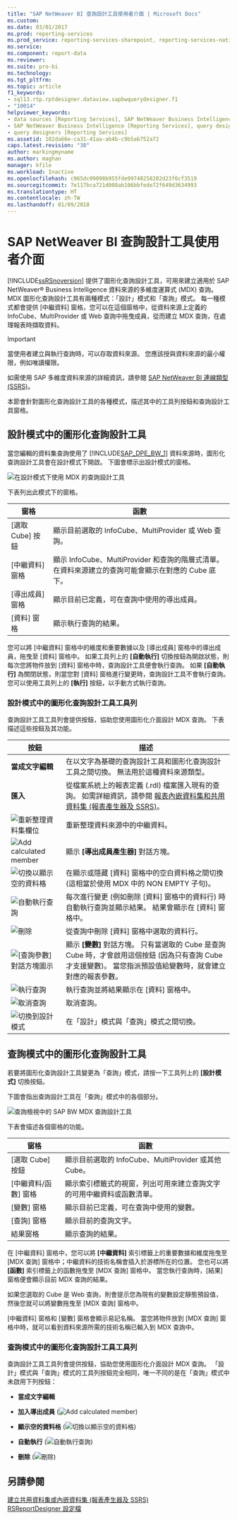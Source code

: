 ```yaml
---
title: "SAP NetWeaver BI 查詢設計工具使用者介面 | Microsoft Docs"
ms.custom: 
ms.date: 03/01/2017
ms.prod: reporting-services
ms.prod_service: reporting-services-sharepoint, reporting-services-native
ms.service: 
ms.component: report-data
ms.reviewer: 
ms.suite: pro-bi
ms.technology: 
ms.tgt_pltfrm: 
ms.topic: article
f1_keywords:
- sql13.rtp.rptdesigner.dataview.sapbwquerydesigner.f1
- "10014"
helpviewer_keywords:
- data sources [Reporting Services], SAP NetWeaver Business Intelligence
- SAP NetWeaver Business Intelligence [Reporting Services], query designer
- query designers [Reporting Services]
ms.assetid: 102da66e-ca31-41aa-ab4b-c9b5ab752a72
caps.latest.revision: "38"
author: markingmyname
ms.author: maghan
manager: kfile
ms.workload: Inactive
ms.openlocfilehash: c965dc09098b955fde99748258202d23f6cf3519
ms.sourcegitcommit: 7e117bca721d008ab106bbfede72f649d3634993
ms.translationtype: HT
ms.contentlocale: zh-TW
ms.lasthandoff: 01/09/2018
---
```

# <a name="sap-netweaver-bi-query-designer-user-interface"></a>SAP NetWeaver BI 查詢設計工具使用者介面
  [!INCLUDE[ssRSnoversion](../../includes/ssrsnoversion-md.md)] 提供了圖形化查詢設計工具，可用來建立適用於 SAP NetWeaver® Business Intelligence 資料來源的多維度運算式 (MDX) 查詢。 MDX 圖形化查詢設計工具有兩種模式：「設計」模式和「查詢」模式。 每一種模式都會提供 [中繼資料] 窗格，您可以在這個窗格中，從資料來源上定義的 InfoCube、MultiProvider 或 Web 查詢中拖曳成員，從而建立 MDX 查詢，在處理報表時擷取資料。  
  
> [!IMPORTANT]  
>  當使用者建立與執行查詢時，可以存取資料來源。 您應該授與資料來源的最小權限，例如唯讀權限。  
  
 如需使用 SAP 多維度資料來源的詳細資訊，請參閱 [SAP NetWeaver BI 連線類型 &#40;SSRS&#41;](../../reporting-services/report-data/sap-netweaver-bi-connection-type-ssrs.md)。  
  
 本節會針對圖形化查詢設計工具的各種模式，描述其中的工具列按鈕和查詢設計工具窗格。  
  
## <a name="graphical-query-designer-in-design-mode"></a>設計模式中的圖形化查詢設計工具  
 當您編輯的資料集查詢使用了 [!INCLUDE[SAP_DPE_BW_1](../../includes/sap-dpe-bw-1-md.md)] 資料來源時，圖形化查詢設計工具會在設計模式下開啟。 下圖會標示出設計模式的窗格。  
  
 ![在設計模式下使用 MDX 的查詢設計工具](../../reporting-services/report-data/media/rsqd-dssapbw-mdx-designmode.gif "在設計模式下使用 MDX 的查詢設計工具")  
  
 下表列出此模式下的窗格。  
  
|窗格|函數|  
|----------|--------------|  
|[選取 Cube] 按鈕|顯示目前選取的 InfoCube、MultiProvider 或 Web 查詢。|  
|[中繼資料] 窗格|顯示 InfoCube、MultiProvider 和查詢的階層式清單。 在資料來源建立的查詢可能會顯示在對應的 Cube 底下。|  
|[導出成員] 窗格|顯示目前已定義，可在查詢中使用的導出成員。|  
|[資料] 窗格|顯示執行查詢的結果。|  
  
 您可以將 [中繼資料] 窗格中的維度和重要數據以及 [導出成員] 窗格中的導出成員，拖曳至 [資料] 窗格中。 如果工具列上的 **[自動執行]** 切換按鈕為開啟狀態，則每次您將物件放到 [資料] 窗格中時，查詢設計工具便會執行查詢。 如果 **[自動執行]** 為關閉狀態，則當您對 [資料] 窗格進行變更時，查詢設計工具不會執行查詢。 您可以使用工具列上的 **[執行]** 按鈕，以手動方式執行查詢。  
  
### <a name="toolbar-for-the-graphical-query-designer-in-design-mode-toolbar"></a>設計模式中的圖形化查詢設計工具工具列  
 查詢設計工具工具列會提供按鈕，協助您使用圖形化介面設計 MDX 查詢。 下表描述這些按鈕及其功能。  
  
|按鈕|描述|  
|------------|-----------------|  
|**當成文字編輯**|在以文字為基礎的查詢設計工具和圖形化查詢設計工具之間切換。 無法用於這種資料來源類型。|  
|**匯入**|從檔案系統上的報表定義 (.rdl) 檔案匯入現有的查詢。 如需詳細資訊，請參閱 [報表內嵌資料集和共用資料集 &#40;報表產生器及 SSRS&#41;](../../reporting-services/report-data/report-embedded-datasets-and-shared-datasets-report-builder-and-ssrs.md)。|  
|![重新整理資料集欄位](../../reporting-services/report-data/media/rsqdicon-refreshfields.gif "重新整理資料集欄位")|重新整理資料來源中的中繼資料。|  
|![Add calculated member](../../reporting-services/report-data/media/rsqdicon-addcalculatedmember.gif "Add calculated member")|顯示 **[導出成員產生器]** 對話方塊。|  
|![切換以顯示空的資料格](../../reporting-services/report-data/media/rsqdicon-showemptycells.gif "切換以顯示空的資料格")|在顯示或隱藏 [資料] 窗格中的空白資料格之間切換 (這相當於使用 MDX 中的 NON EMPTY 子句)。|  
|![自動執行查詢](../../reporting-services/report-data/media/rsqdicon-autoexecute.gif "自動執行查詢")|每次進行變更 (例如刪除 [資料] 窗格中的資料行) 時自動執行查詢並顯示結果。 結果會顯示在 [資料] 窗格中。|  
|![刪除](../../reporting-services/report-data/media/rsqdicon-delete.gif "刪除")|從查詢中刪除 [資料] 窗格中選取的資料行。|  
|![[查詢參數] 對話方塊圖示](../../reporting-services/report-data/media/iconqueryparameter.gif "[查詢參數] 對話方塊圖示")|顯示 **[變數]** 對話方塊。 只有當選取的 Cube 是查詢 Cube 時，才會啟用這個按鈕 (因為只有查詢 Cube 才支援變數)。 當您指派預設值給變數時，就會建立對應的報表參數。|  
|![執行查詢](../../reporting-services/report-data/media/rsqdicon-run.gif "執行查詢")|執行查詢並將結果顯示在 [資料] 窗格中。|  
|![取消查詢](../../reporting-services/report-data/media/rsqdicon-cancel.gif "取消查詢")|取消查詢。|  
|![切換到設計模式](../../reporting-services/media/rsqdicon-designmode.gif "切換到設計模式")|在「設計」模式與「查詢」模式之間切換。|  
  
## <a name="graphical-query-designer-in-query-mode"></a>查詢模式中的圖形化查詢設計工具  
 若要將圖形化查詢設計工具變更為「查詢」模式，請按一下工具列上的 **[設計模式]** 切換按鈕。  
  
 下圖會指出查詢設計工具在「查詢」模式中的各個部分。  
  
 ![查詢檢視中的 SAP BW MDX 查詢設計工具](../../reporting-services/report-data/media/rsqd-dssapbw-mdx-querymode.gif "查詢檢視中的 SAP BW MDX 查詢設計工具")  
  
 下表會描述各個窗格的功能。  
  
|窗格|函數|  
|----------|--------------|  
|[選取 Cube] 按鈕|顯示目前選取的 InfoCube、MultiProvider 或其他 Cube。|  
|[中繼資料/函數] 窗格|顯示索引標籤式的視窗，列出可用來建立查詢文字的可用中繼資料或函數清單。|  
|[變數] 窗格|顯示目前已定義，可在查詢中使用的變數。|  
|[查詢] 窗格|顯示目前的查詢文字。|  
|結果窗格|顯示查詢的結果。|  
  
 在 [中繼資料] 窗格中，您可以將 **[中繼資料]** 索引標籤上的重要數據和維度拖曳至 [MDX 查詢] 窗格中；中繼資料的技術名稱會插入於游標所在的位置。 您也可以將 **[函數]** 索引標籤上的函數拖曳至 [MDX 查詢] 窗格中。 當您執行查詢時，[結果] 窗格便會顯示目前 MDX 查詢的結果。  
  
 如果您選取的 Cube 是 Web 查詢，則會提示您為現有的變數設定靜態預設值， 然後您就可以將變數拖曳至 [MDX 查詢] 窗格中。  
  
 [中繼資料] 窗格和 [變數] 窗格會顯示易記名稱。 當您將物件放到 [MDX 查詢] 窗格中時，就可以看到資料來源所需的技術名稱已輸入到 MDX 查詢中。  
  
### <a name="toolbar-for-the-graphical-query-designer-in-query-mode"></a>查詢模式中的圖形化查詢設計工具工具列  
 查詢設計工具工具列會提供按鈕，協助您使用圖形化介面設計 MDX 查詢。 「設計」模式與「查詢」模式的工具列按鈕完全相同，唯一不同的是在「查詢」模式中未啟用下列按鈕：  
  
-   **當成文字編輯**  
  
-   **加入導出成員** (![Add calculated member](../../reporting-services/report-data/media/rsqdicon-addcalculatedmember.gif "Add calculated member"))  
  
-   **顯示空的資料格** (![切換以顯示空的資料格](../../reporting-services/report-data/media/rsqdicon-showemptycells.gif "切換以顯示空的資料格"))  
  
-   **自動執行** (![自動執行查詢](../../reporting-services/report-data/media/rsqdicon-autoexecute.gif "自動執行查詢"))  
  
-   **刪除** (![刪除](../../reporting-services/report-data/media/rsqdicon-delete.gif "刪除"))  
  
## <a name="see-also"></a>另請參閱  
 [建立共用資料集或內嵌資料集 &#40;報表產生器及 SSRS&#41;](../../reporting-services/report-data/create-a-shared-dataset-or-embedded-dataset-report-builder-and-ssrs.md)   
 [RSReportDesigner 設定檔](../../reporting-services/report-server/rsreportdesigner-configuration-file.md)  
  
  

